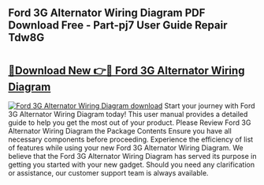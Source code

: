 ## Ford 3G Alternator Wiring Diagram PDF Download Free - Part-pj7 User Guide Repair Tdw8G

# <h2><a href="http://dfur9fb.blite.top/?on=Ford+3G+Alternator+Wiring+Diagram">🔗Download New 👉🔴 Ford 3G Alternator Wiring Diagram</a></h2>

[![Ford 3G Alternator Wiring Diagram download](https://i.imgur.com/lujVjoI.png)](http://dfur9fb.blite.top/?on=Ford+3G+Alternator+Wiring+Diagram)
Start your journey with Ford 3G Alternator Wiring Diagram today! This user manual provides a detailed guide to help you get the most out of your product. Please Review Ford 3G Alternator Wiring Diagram the Package Contents Ensure you have all necessary components before proceeding. Experience the efficiency of list of features while using your new Ford 3G Alternator Wiring Diagram. We believe that the Ford 3G Alternator Wiring Diagram has served its purpose in getting you started with your new gadget. Should you need any clarification or assistance, our customer support team is always available.
